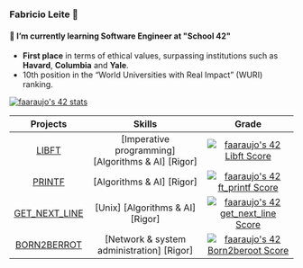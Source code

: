 ### Fabricio Leite 👋
#### 🌱 I’m currently learning Software Engineer at "School 42"
- **First place** in terms of ethical values, surpassing institutions such as\
**Havard**, **Columbia** and **Yale**.
- 10th position in the “World Universities with Real Impact” (WURI) ranking.

[![faaraujo's 42 stats](https://badge42.vercel.app/api/v2/clgrr2va0002108jo3cc5foww/stats?cursusId=21&coalitionId=piscine)](https://github.com/JaeSeoKim/badge42)

Projects | Skills | Grade | 
:-------:|:------:|:-----:|
[LIBFT](https://github.com/faleite/42libft) | [Imperative programming] [Algorithms & AI] [Rigor] | [![faaraujo's 42 Libft Score](https://badge42.vercel.app/api/v2/clgrr2va0002108jo3cc5foww/project/3061823)](https://github.com/JaeSeoKim/badge42)
[PRINTF](https://github.com/faleite/42printf) | [Algorithms & AI] [Rigor] | [![faaraujo's 42 ft_printf Score](https://badge42.vercel.app/api/v2/clgrr2va0002108jo3cc5foww/project/3085967)](https://github.com/JaeSeoKim/badge42)
[GET_NEXT_LINE](https://github.com/faleite/42get_next_line) | [Unix] [Algorithms & AI] [Rigor] | [![faaraujo's 42 get_next_line Score](https://badge42.vercel.app/api/v2/clgrr2va0002108jo3cc5foww/project/3095904)](https://github.com/JaeSeoKim/badge42)
[BORN2BERROT](https://github.com/faleite/42born2beroot) | [Network & system administration] [Rigor] | [![faaraujo's 42 Born2beroot Score](https://badge42.vercel.app/api/v2/clgrr2va0002108jo3cc5foww/project/3116292)](https://github.com/JaeSeoKim/badge42)
<!--
**faleite/faleite** is a ✨ _special_ ✨ repository because its `README.md` (this file) appears on your GitHub profile.

Here are some ideas to get you started:

- 🔭 I’m currently working on ...
- 🌱 I’m currently learning ...
- 👯 I’m looking to collaborate on ...
- 🤔 I’m looking for help with ...
- 💬 Ask me about ...
- 📫 How to reach me: ...
- 😄 Pronouns: ...
- ⚡ Fun fact: ...
-->
